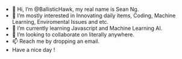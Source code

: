 - 👋 Hi, I’m @BallisticHawk, my real name is Sean Ng.
- 👀 I’m mostly interested in Innovating daily items, Coding, Machine Learning, Enviromental Issues and etc.
- 🌱 I’m currently learning Javascript and Machine Learning AI.
- 💞️ I’m looking to collaborate on literally anywhere.
- 📫 Reach me by dropping an email.
- Have a nice day !

<!---
BallisticHawk/BallisticHawk is a ✨ special ✨ repository because its `README.md` (this file) appears on your GitHub profile.
You can click the Preview link to take a look at your changes.
--->
